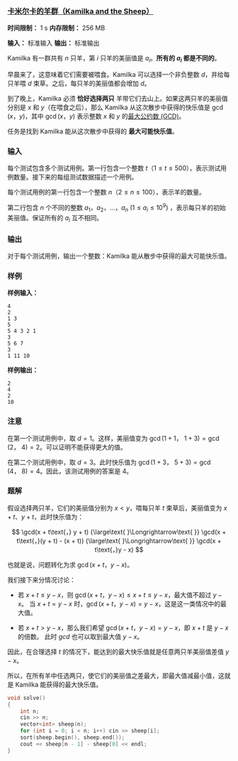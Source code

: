 ### [卡米尔卡的羊群（Kamilka and the Sheep）](https://codeforces.com/contest/2092/problem/A)

**时间限制：** 1 s
**内存限制：** 256 MB

**输入：** 标准输入
**输出：** 标准输出



Kamilka 有一群共有 $n$ 只羊，第 $i$ 只羊的美丽值是 $a_i$。**所有的 $a_i$ 都是不同的**。

早晨来了，这意味着它们需要被喂食。Kamilka 可以选择一个非负整数 $d$，并给每只羊喂 $d$ 束草。之后，每只羊的美丽值都会增加 $d$。

到了晚上，Kamilka 必须 **恰好选择两只** 羊带它们去山上。如果这两只羊的美丽值分别是 $x$ 和 $y$（在喂食之后），那么 Kamilka 从这次散步中获得的快乐值是 $\gcd(x$，$y)$，其中 $\gcd(x$，$y)$ 表示整数 $x$ 和 $y$ 的[最大公约数 (GCD)](https://en.wikipedia.org/wiki/Greatest_common_divisor)。

任务是找到 Kamilka 能从这次散步中获得的 **最大可能快乐值**。







### 输入

每个测试包含多个测试用例。第一行包含一个整数 $t$（$1 \le t \le 500$），表示测试用例数量。接下来的每组测试数据描述一个用例。

每个测试用例的第一行包含一个整数 $n$（$2 \leq n \leq 100$），表示羊的数量。

第二行包含 $n$ 个不同的整数 $a_1$，$a_2$，$\ldots$，$a_n \ (1 \le a_i \le 10^9)$ ，表示每只羊的初始美丽值。保证所有的 $a_i$ 互不相同。





### 输出

对于每个测试用例，输出一个整数：Kamilka 能从散步中获得的最大可能快乐值。





### 样例

**样例输入：**

```
4
2
1 3
5
5 4 3 2 1
3
5 6 7
3
1 11 10
```



**样例输出：**

```
2  
4  
2
10  
```





### 注意

在第一个测试用例中，取 $d=1$。这样，美丽值变为 $\gcd(1+1$，$\ 1+3)=\gcd(2$，$\ 4)=2$。可以证明不能获得更大的值。

在第二个测试用例中，取 $d=3$。此时快乐值为 $\gcd(1+3$，$\ 5+3)=\gcd(4$，$\ 8)=4$。因此，该测试用例的答案是 $4$。





### 题解

假设选择两只羊，它们的美丽值分别为 $x < y$，喂每只羊 $t$ 束草后，美丽值变为 $x + t$、$y + t$，此时快乐值为：

$$
\gcd(x + t\text{，} y + t) {\large\text{ }\Longrightarrow\text{ }} \gcd(x + t\text{，}(y + t) - (x + t)) {\large\text{ }\Longrightarrow\text{ }} \gcd(x + t\text{，}y - x)
$$

也就是说，问题转化为求 $\gcd(x + t$，$y - x)$。

我们接下来分情况讨论：

* 若 $x + t \leq y - x$，则 $\gcd(x + t$，$y - x) \leq x + t \leq y - x$，最大值不超过 $y - x$。
  当 $x + t = y - x$ 时，$\gcd(x + t$，$y - x) = y - x$，这是这一类情况中的最大值。
  
* 若 $x + t > y - x$，那么我们希望 $\gcd(x + t$，$y - x) = y - x$，即 $x + t$ 是 $y - x$ 的倍数。
    此时 $gcd$ 也可以取到最大值 $y - x$。

因此，在合理选择 $t$ 的情况下，能达到的最大快乐值就是任意两只羊美丽值差值 $y - x$。

所以，在所有羊中任选两只，使它们的美丽值之差最大，即最大值减最小值，这就是 Kamilka 能获得的最大快乐值。



```cpp
void solve()
{
    int n;
    cin >> n;
    vector<int> sheep(n);
    for (int i = 0; i < n; i++) cin >> sheep[i];
    sort(sheep.begin(), sheep.end());
    cout << sheep[n - 1] - sheep[0] << endl;
}
```